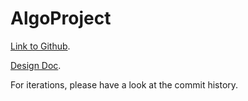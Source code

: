 # AlgoProject

[Link to Github](https://github.com/shahinashamshodova/AlgoProject).

[Design Doc](DesignDoc.md).

For iterations, please have a look at the commit history.
